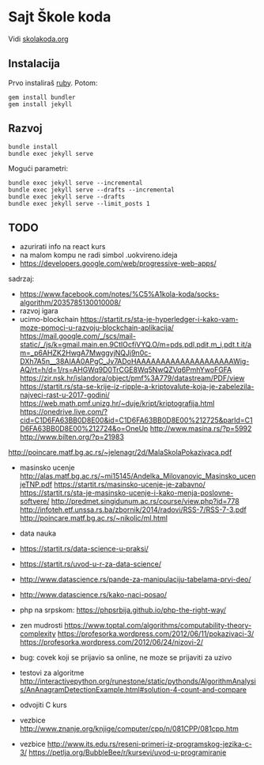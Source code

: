 # Sajt Škole koda

Vidi [skolakoda.org](https://skolakoda.org/)

## Instalacija

Prvo instaliraš [ruby](https://rubyinstaller.org/downloads/). Potom:

```
gem install bundler
gem install jekyll
```

## Razvoj

```
bundle install
bundle exec jekyll serve
```

Mogući parametri:
```
bundle exec jekyll serve --incremental
bundle exec jekyll serve --drafts --incremental
bundle exec jekyll serve --drafts
bundle exec jekyll serve --limit_posts 1
```

## TODO

- azurirati info na react kurs
- na malom kompu ne radi simbol .uokvireno.ideja
- https://developers.google.com/web/progressive-web-apps/

sadrzaj:
- https://www.facebook.com/notes/%C5%A1kola-koda/socks-algorithm/2035785130010008/
- razvoj igara
- ucimo-blockchain
https://startit.rs/sta-je-hyperledger-i-kako-vam-moze-pomoci-u-razvoju-blockchain-aplikacija/
https://mail.google.com/_/scs/mail-static/_/js/k=gmail.main.en.9CtlOcfiVYQ.O/m=pds,pdl,pdit,m_i,pdt,t,it/am=_p6AHZK2HwgA7MwggyjNQJj9n0c-DXh7A5n__38AIAA0APgC_Jv7ADoHAAAAAAAAAAAAAAAAAAAAWig-AQ/rt=h/d=1/rs=AHGWq9D0TrCGE8Wq5NwQZVq6PmhYwoFGFA
https://zir.nsk.hr/islandora/object/pmf%3A779/datastream/PDF/view
https://startit.rs/sta-se-krije-iz-ripple-a-kriptovalute-koja-je-zabelezila-najveci-rast-u-2017-godini/
https://web.math.pmf.unizg.hr/~duje/kript/kriptografija.html
https://onedrive.live.com/?cid=C1D6FA63BB0D8E00&id=C1D6FA63BB0D8E00%212725&parId=C1D6FA63BB0D8E00%212724&o=OneUp
http://www.masina.rs/?p=5992
http://www.bilten.org/?p=21983

http://poincare.matf.bg.ac.rs/~jelenagr/2d/MalaSkolaPokazivaca.pdf

- masinsko ucenje
http://alas.matf.bg.ac.rs/~mi15145/Andelka_Milovanovic_Masinsko_ucenjeTNP.pdf
https://startit.rs/masinsko-ucenje-je-zabavno/
https://startit.rs/sta-je-masinsko-ucenje-i-kako-menja-poslovne-softvere/
http://predmet.singidunum.ac.rs/course/view.php?id=778
http://infoteh.etf.unssa.rs.ba/zbornik/2014/radovi/RSS-7/RSS-7-3.pdf
http://poincare.matf.bg.ac.rs/~nikolic/ml.html

- data nauka
- https://startit.rs/data-science-u-praksi/
- https://startit.rs/uvod-u-r-za-data-science/
- http://www.datascience.rs/pande-za-manipulaciju-tabelama-prvi-deo/
- http://www.datascience.rs/kako-naci-posao/

- php na srpskom: https://phpsrbija.github.io/php-the-right-way/
- zen mudrosti
  https://www.toptal.com/algorithms/computability-theory-complexity
  https://profesorka.wordpress.com/2012/06/11/pokazivaci-3/
  https://profesorka.wordpress.com/2012/06/24/nizovi-2/
- bug: covek koji se prijavio sa online, ne moze se prijaviti za uzivo

- testovi za algoritme http://interactivepython.org/runestone/static/pythonds/AlgorithmAnalysis/AnAnagramDetectionExample.html#solution-4-count-and-compare
- odvojiti C kurs
- vezbice http://www.znanje.org/knjige/computer/cpp/n/081CPP/081cpp.htm
- vezbice http://www.its.edu.rs/reseni-primeri-iz-programskog-jezika-c-3/
https://petlja.org/BubbleBee/r/kursevi/uvod-u-programiranje

<!--
slike:
https://cdn.programiz.com/sites/tutorial2program/files/Arrays-C%2B%2B.jpg
https://pixabay.com/en/children-win-success-video-game-593313/
https://pixabay.com/en/apple-brick-wall-computer-cup-1854101/
https://pixabay.com/en/apple-computer-cup-electronics-1853306/
https://pixabay.com/en/cyber-glasses-virtual-virtual-world-1938449/
https://damjanpavlica.files.wordpress.com/2014/04/stari-programer.jpg
https://cdn-images-1.medium.com/max/2000/1*rJr_bOm3mD5V8_C5JaPrsQ.jpeg
-->
